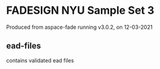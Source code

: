 FADESIGN NYU Sample Set 3
=========================

Produced from aspace-fade running v3.0.2, on 12-03-2021

## ead-files
contains validated ead files
